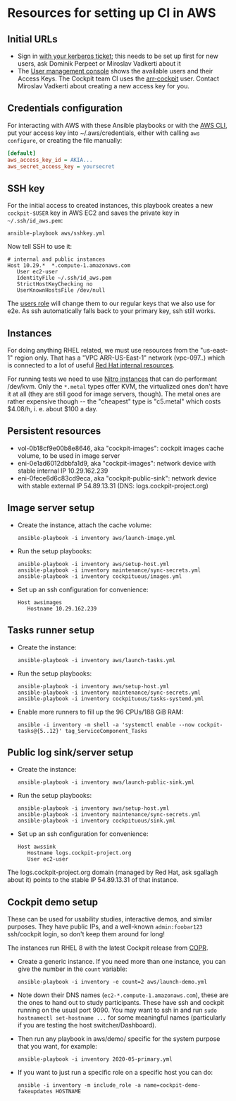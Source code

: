 Resources for setting up CI in AWS
==================================

Initial URLs
------------

 * Sign in [with your kerberos ticket](https://auth.redhat.com/auth/realms/EmployeeIDP/protocol/saml/clients/itaws); this needs to be set up first for new users, ask Dominik Perpeet or Miroslav Vadkerti about it
 * The [User management console](https://console.aws.amazon.com/iam/home?#/users) shows the available users and their Access Keys. The Cockpit team CI uses the [arr-cockpit](https://console.aws.amazon.com/iam/home?#/users/arr-cockpit) user. Contact Miroslav Vadkerti about creating a new access key for you.

Credentials configuration
-------------------------
For interacting with AWS with these Ansible playbooks or with the [AWS CLI](https://docs.aws.amazon.com/cli/index.html), put your access key into ~/.aws/credentials, either with calling `aws configure`, or creating the file manually:

```ini
[default]
aws_access_key_id = AKIA...
aws_secret_access_key = yoursecret
```

SSH key
-------
For the initial access to created instances, this playbook creates a new `cockpit-$USER` key in AWS EC2 and saves the private key in `~/.ssh/id_aws.pem`:

    ansible-playbook aws/sshkey.yml

Now tell SSH to use it:

```
# internal and public instances
Host 10.29.*  *.compute-1.amazonaws.com
   User ec2-user
   IdentityFile ~/.ssh/id_aws.pem
   StrictHostKeyChecking no
   UserKnownHostsFile /dev/null
```

The [users role](../roles/users/tasks/main.yml) will change them to our regular keys that we also use for e2e. As ssh automatically falls back to your primary key, ssh still works.

Instances
---------

For doing anything RHEL related, we must use resources from the "us-east-1" region only. That has a "VPC ARR-US-East-1" network (vpc-097..) which is connected to a lot of useful [Red Hat internal resources](https://docs.google.com/document/d/1iDFmHbH0mtoy25OFI-0XyPWeTNOwWTd_LXb3e_q-Sa4).

For running tests we need to use [Nitro instances](https://docs.aws.amazon.com/AWSEC2/latest/UserGuide/instance-types.html#ec2-nitro-instances) that can do performant /dev/kvm. Only the `*.metal` types offer KVM, the virtualized ones don't have it at all (they are still good for image servers, though). The metal ones are rather expensive though -- the "cheapest" type is "c5.metal" which costs $4.08/h, i. e. about $100 a day.

Persistent resources
--------------------

 * vol-0b18cf9e00b8e8646, aka "cockpit-images": cockpit images cache volume, to be used in image server
 * eni-0e1ad6012dbbfa1d9, aka "cockpit-images": network device with stable internal IP 10.29.162.239
 * eni-0fece6d6c83cd9eca, aka "cockpit-public-sink": network device with stable external IP 54.89.13.31 (DNS: logs.cockpit-project.org)

Image server setup
------------------

 * Create the instance, attach the cache volume:

       ansible-playbook -i inventory aws/launch-image.yml

 * Run the setup playbooks:

       ansible-playbook -i inventory aws/setup-host.yml
       ansible-playbook -i inventory maintenance/sync-secrets.yml
       ansible-playbook -i inventory cockpituous/images.yml

 * Set up an ssh configuration for convenience:

       Host awsimages
          Hostname 10.29.162.239

Tasks runner setup
------------------

 * Create the instance:

       ansible-playbook -i inventory aws/launch-tasks.yml

 * Run the setup playbooks:

       ansible-playbook -i inventory aws/setup-host.yml
       ansible-playbook -i inventory maintenance/sync-secrets.yml
       ansible-playbook -i inventory cockpituous/tasks-systemd.yml

 * Enable more runners to fill up the 96 CPUs/188 GiB RAM:

       ansible -i inventory -m shell -a 'systemctl enable --now cockpit-tasks@{5..12}' tag_ServiceComponent_Tasks

Public log sink/server setup
----------------------------

 * Create the instance:

       ansible-playbook -i inventory aws/launch-public-sink.yml

 * Run the setup playbooks:

       ansible-playbook -i inventory aws/setup-host.yml
       ansible-playbook -i inventory maintenance/sync-secrets.yml
       ansible-playbook -i inventory cockpituous/sink.yml

 * Set up an ssh configuration for convenience:

       Host awssink
          Hostname logs.cockpit-project.org
          User ec2-user

The logs.cockpit-project.org domain (managed by Red Hat, ask sgallagh about it)
points to the stable IP 54.89.13.31 of that instance.

Cockpit demo setup
------------------

These can be used for usability studies, interactive demos, and similar purposes. They have public IPs, and a well-known `admin:foobar123` ssh/cockpit login, so don't keep them around for long!

The instances run RHEL 8 with the latest Cockpit release from [COPR](https://copr.fedorainfracloud.org/coprs/g/cockpit/cockpit-preview/).

 * Create a generic instance. If you need more than one instance, you can give the number in the `count` variable:

       ansible-playbook -i inventory -e count=2 aws/launch-demo.yml

 * Note down their DNS names (`ec2-*.compute-1.amazonaws.com`), these are the ones to hand out to study participants. These have ssh and cockpit running on the usual port 9090. You may want to ssh in and run `sudo hostnamectl set-hostname ...` for some meaningful names (particularly if you are testing the host switcher/Dashboard).

 * Then run any playbook in aws/demo/ specific for the system purpose that you want, for example:

       ansible-playbook -i inventory 2020-05-primary.yml

 * If you want to just run a specific role on a specific host you can do:

       ansible -i inventory -m include_role -a name=cockpit-demo-fakeupdates HOSTNAME
